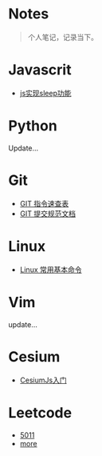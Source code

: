 # Notes
> 个人笔记，记录当下。

# Javascrit

-  [js实现sleep功能](https://github.com/shamopoo/Notes/blob/master/Javascrit/sleep.md)

# Python

Update...

# Git

-  [GIT 指令速查表](https://github.com/shamopoo/Notes/tree/master/git/git-docs.md)
-  [GIT 提交规范文档](https://github.com/shamopoo/Notes/tree/master/git/git-emoji.md)

# Linux

- [Linux 常用基本命令](https://github.com/shamopoo/Notes/blob/master/Linux/linux-docs.md)

# Vim

update...

# Cesium

-  [CesiumJs入门](https://github.com/shamopoo/Notes/blob/master/cesium/cesium.md)

# Leetcode

- [5011](https://github.com/shamopoo/Notes/blob/master/leetcode/5011.md)
- [more](https://github.com/shamopoo/Notes/blob/master/leetcode)
